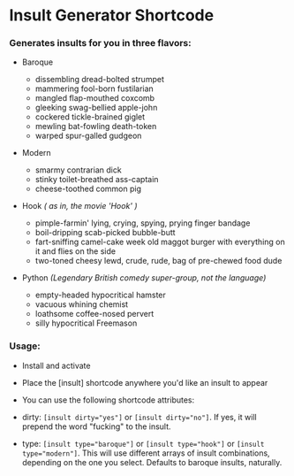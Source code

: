 Insult Generator Shortcode
==========================

### Generates insults for you in three flavors:

* Baroque

  * dissembling dread-bolted strumpet
  * mammering fool-born fustilarian
  * mangled flap-mouthed coxcomb
  * gleeking swag-bellied apple-john
  * cockered tickle-brained giglet
  * mewling bat-fowling death-token
  * warped spur-galled gudgeon

* Modern

  * smarmy contrarian dick
  * stinky toilet-breathed ass-captain
  * cheese-toothed common pig

* Hook _( as in, the movie 'Hook' )_

  * pimple-farmin' lying, crying, spying, prying finger bandage
  * boil-dripping scab-picked bubble-butt
  * fart-sniffing camel-cake week old maggot burger with everything on it and flies on the side
  * two-toned cheesy lewd, crude, rude, bag of pre-chewed food dude

* Python _(Legendary British comedy super-group, not the language)_
  * empty-headed hypocritical hamster
  * vacuous whining chemist
  * loathsome coffee-nosed pervert
  * silly hypocritical Freemason

### Usage:

* Install and activate

* Place the [insult] shortcode anywhere you'd like an insult to appear

* You can use the following shortcode attributes:

* dirty: `[insult dirty="yes"]` or `[insult dirty="no"]`. If yes, it will prepend the word "fucking" to the insult.

*  type: `[insult type="baroque"]` or `[insult type="hook"]` or `[insult type="modern"]`. This will use different arrays of insult combinations, depending on the one you select. Defaults to baroque insults, naturally.
